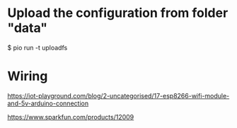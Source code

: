 # Upload the configuration from folder "data"

$ pio run -t uploadfs


# Wiring

https://iot-playground.com/blog/2-uncategorised/17-esp8266-wifi-module-and-5v-arduino-connection

https://www.sparkfun.com/products/12009
